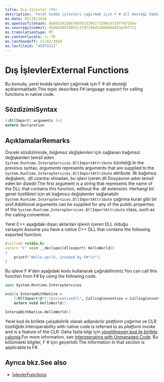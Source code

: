 ```yaml
---
title: Dış İşlevler (F#)
description: 'Yerel kodda işlevleri çağırmak için F # dil desteği hakkında bilgi edinin.'
ms.date: 05/16/2016
ms.openlocfilehash: db0d3362d867b07b333951f3380c6735ff471d5e
ms.sourcegitcommit: db8b83057d052c1f9f249d128b08d4423af0f7c2
ms.translationtype: MT
ms.contentlocale: tr-TR
ms.lasthandoff: 11/02/2018
ms.locfileid: "45973111"
---
```

# <a name="external-functions"></a><span data-ttu-id="6b69e-103">Dış İşlevler</span><span class="sxs-lookup"><span data-stu-id="6b69e-103">External Functions</span></span>

<span data-ttu-id="6b69e-104">Bu konuda, yerel kodda işlevleri çağırmak için F # dil desteği açıklanmaktadır.</span><span class="sxs-lookup"><span data-stu-id="6b69e-104">This topic describes F# language support for calling functions in native code.</span></span>

## <a name="syntax"></a><span data-ttu-id="6b69e-105">Sözdizimi</span><span class="sxs-lookup"><span data-stu-id="6b69e-105">Syntax</span></span>

```fsharp
[<DllImport( arguments )>]
extern declaration
```

## <a name="remarks"></a><span data-ttu-id="6b69e-106">Açıklamalar</span><span class="sxs-lookup"><span data-stu-id="6b69e-106">Remarks</span></span>

<span data-ttu-id="6b69e-107">Önceki sözdiziminde, *bağımsız değişkenleri* için sağlanan bağımsız değişkenleri temsil eden `System.Runtime.InteropServices.DllImportAttribute` özniteliği.</span><span class="sxs-lookup"><span data-stu-id="6b69e-107">In the previous syntax, *arguments* represents arguments that are supplied to the `System.Runtime.InteropServices.DllImportAttribute` attribute.</span></span> <span data-ttu-id="6b69e-108">İlk bağımsız değişkeni, .dll uzantısı olmadan, bu işlevi içeren dll Dosyasının adını temsil eden bir dizedir.</span><span class="sxs-lookup"><span data-stu-id="6b69e-108">The first argument is a string that represents the name of the DLL that contains this function, without the .dll extension.</span></span> <span data-ttu-id="6b69e-109">Herhangi bir genel özellikleri için ek bağımsız değişkenler sağlanabilir `System.Runtime.InteropServices.DllImportAttribute` çağırma kuralı gibi bir sınıf.</span><span class="sxs-lookup"><span data-stu-id="6b69e-109">Additional arguments can be supplied for any of the public properties of the `System.Runtime.InteropServices.DllImportAttribute` class, such as the calling convention.</span></span>

<span data-ttu-id="6b69e-110">Yerel C++ aşağıdaki dışarı aktarılan işlevin içeren DLL olduğu varsayılır.</span><span class="sxs-lookup"><span data-stu-id="6b69e-110">Assume you have a native C++ DLL that contains the following exported function.</span></span>

```cpp
#include <stdio.h>
extern "C" void __declspec(dllexport) HelloWorld()
{
    printf("Hello world, invoked by F#!\n");
}
```

<span data-ttu-id="6b69e-111">Bu işleve F #'den aşağıdaki kodu kullanarak çağırabilirsiniz.</span><span class="sxs-lookup"><span data-stu-id="6b69e-111">You can call this function from F# by using the following code.</span></span>

```fsharp
open System.Runtime.InteropServices

module InteropWithNative =
    [<DllImport(@"C:\bin\nativedll", CallingConvention = CallingConvention.Cdecl)>]
    extern void HelloWorld()

InteropWithNative.HelloWorld()
```

<span data-ttu-id="6b69e-112">Yerel kod ile birlikte çalışabilirlik olarak adlandırılır *platform çağırma* ve CLR özelliğidir.</span><span class="sxs-lookup"><span data-stu-id="6b69e-112">Interoperability with native code is referred to as *platform invoke* and is a feature of the CLR.</span></span> <span data-ttu-id="6b69e-113">Daha fazla bilgi için [yönetilmeyen kod ile birlikte çalışma](../../../../docs/framework/interop/index.md).</span><span class="sxs-lookup"><span data-stu-id="6b69e-113">For more information, see [Interoperating with Unmanaged Code](../../../../docs/framework/interop/index.md).</span></span> <span data-ttu-id="6b69e-114">Bu bölümdeki bilgiler, F # için geçerlidir.</span><span class="sxs-lookup"><span data-stu-id="6b69e-114">The information in that section is applicable to F#.</span></span>

## <a name="see-also"></a><span data-ttu-id="6b69e-115">Ayrıca bkz.</span><span class="sxs-lookup"><span data-stu-id="6b69e-115">See also</span></span>

- [<span data-ttu-id="6b69e-116">İşlevler</span><span class="sxs-lookup"><span data-stu-id="6b69e-116">Functions</span></span>](index.md)
